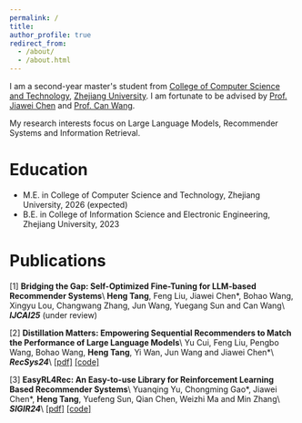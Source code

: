 ```yaml
---
permalink: /
title: 
author_profile: true
redirect_from: 
  - /about/
  - /about.html
---
```



I am a second-year master's student from [College of Computer Science and Technology](http://www.en.cs.zju.edu.cn/), [Zhejiang University](https://www.zju.edu.cn/english/). I am fortunate to be advised by [Prof. Jiawei Chen](https://jiawei-chen.github.io/) and [Prof. Can Wang](https://person.zju.edu.cn/wangcan). 

My research interests focus on Large Language Models, Recommender Systems and Information Retrieval.


Education
======
* M.E. in College of Computer Science and Technology, Zhejiang University, 2026 (expected)
* B.E. in College of Information Science and Electronic Engineering, Zhejiang University, 2023


Publications
======
[1] **Bridging the Gap: Self-Optimized Fine-Tuning for LLM-based Recommender Systems**\\
**Heng Tang**, Feng Liu, Jiawei Chen\*, Bohao Wang, Xingyu Lou, Changwang Zhang, Jun Wang, Yuegang Sun and Can Wang\\
_**IJCAI25**_ (under review)

[2] **Distillation Matters: Empowering Sequential Recommenders to Match the Performance of Large Language Models**\\
Yu Cui, Feng Liu, Pengbo Wang, Bohao Wang, **Heng Tang**, Yi Wan, Jun Wang and Jiawei Chen\*\\
_**RecSys24**_\\
[[pdf]](https://arxiv.org/pdf/2405.00338) [[code]](https://github.com/istarryn/DLLM2Rec)

[3] **EasyRL4Rec: An Easy-to-use Library for Reinforcement Learning Based Recommender Systems**\\
Yuanqing Yu, Chongming Gao\*, Jiawei Chen\*, **Heng Tang**, Yuefeng Sun, Qian Chen, Weizhi Ma and Min Zhang\\
_**SIGIR24**_\\
[[pdf]](https://arxiv.org/pdf/2402.15164) [[code]](https://github.com/chongminggao/EasyRL4Rec)
